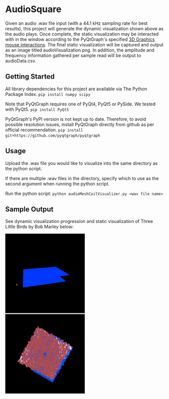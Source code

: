 # AudioSquare

<!--- Sample gif and/or image here --->

Given an audio .wav file input (with a 44.1 kHz sampling rate for best results), this project will generate the dynamic visualization shown above as the audio plays. Once complete, the static visualization may be interacted with in the window according to the PyQtGraph's specified [3D Graphics mouse interactions](http://www.pyqtgraph.org/documentation/mouse_interaction.html#id1). The final static visualization will be captured and output as an image titled audioVisualization.png. In addition, the amplitude and frequency information gathered per sample read will be output to audioData.csv.

## Getting Started

All library dependencies for this project are available via The Python Package Index.
`pip install numpy scipy`

Note that PyQtGraph requires one of PyQt4, PyQt5 or PySide. We tested with PyQt5.
`pip install PyQt5`

PyQtGraph's PyPI version is not kept up to date. Therefore, to avoid possible resolution issues, install PyQtGraph directly from github as per official recommendation.
`pip install git+https://github.com/pyqtgraph/pyqtgraph`

## Usage

Upload the .wav file you would like to visualize into the same directory as the python script.

If there are multiple .wav files in the directory, specify which to use as the second argument when running the python script. 

Run the python script:
`python audioMeshCoilVisualizer.py <wav file name>`

## Sample Output

See dynamic visualization progression and static visualization of Three Little Birds by Bob Marley below:

<img src="threeLittleBirdsAudioVisualization.gif" width="50%"/>
<img src="threeLittleBirdsAudioVisualization.png" width="50%"/>
